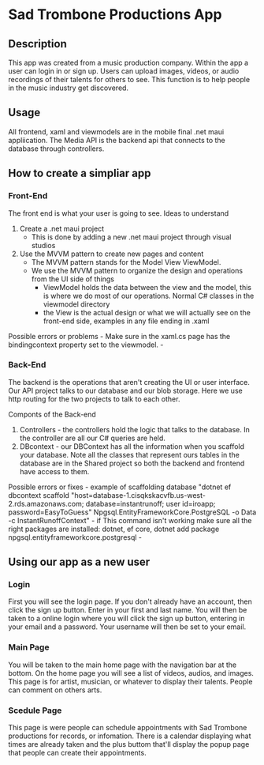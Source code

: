 ﻿# Sad Trombone Productions App

## Description

This app was created from a music production company. Within the app a user can login in or sign up. Users can upload images, videos, or audio recordings of their talents for others to see. This function is to help people in the music industry get discovered.

## Usage 

All frontend, xaml and viewmodels are in the mobile final .net maui appliication. The Media API is the backend api that connects to the database through controllers.

## How to create a simpliar app

### Front-End

The front end is what your user is going to see. Ideas to understand

1. Create a .net maui project 
	- This is done by adding a new .net maui project through visual studios
2. Use the MVVM pattern to create new pages and content
	- The MVVM pattern stands for the Model View ViewModel. 
	- We use the MVVM pattern to organize the design and operations from the UI side of things
		- ViewModel holds the data between the view and the model, this is where we do most of our operations. Normal C# classes in the viewmodel directory
		- the View is the actual design or what we will actually see on the front-end side, examples in any file ending in .xaml

 Possible errors or problems
	- Make sure in the xaml.cs page has the bindingcontext property set to the viewmodel. 
	- 

### Back-End

The backend is the operations that aren't creating the UI or user interface. Our API project talks to our database and our blob storage. Here we use http routing for the two projects to talk to each other. 

Componts of the Back-end

1. Controllers - the controllers hold the logic that talks to the database. In the controller are all our C# queries are held. 
2. DBcontext - our DBContext has all the information when you scaffold your database. Note all the classes that represent ours tables in the database are in the Shared project so both the backend and frontend have access to them. 

Possible errors or fixes 
	- example of scaffolding database "dotnet ef dbcontext scaffold "host=database-1.cisqkskacvfb.us-west-2.rds.amazonaws.com; database=instantrunoff; user id=iroapp; password=EasyToGuess" Npgsql.EntityFrameworkCore.PostgreSQL -o Data -c InstantRunoffContext"
	- if This command isn't working make sure all the right packages are installed: dotnet, ef core, dotnet add package npgsql.entityframeworkcore.postgresql
	- 

## Using our app as a new user
### Login
First you will see the login page. If you don't already have an account, then click the sign up button. Enter in your first and last name. You will then be taken to a online login where you will click the sign up button, entering in your email and a password. Your username will then be set to your email. 

### Main Page 
You will be taken to the main home page with the navigation bar at the bottom. On the home page you will see a list of videos, audios, and images. This page is for artist, musician, or whatever to display their talents. People can comment on others arts.

### Scedule Page
This page is were people can schedule appointments with Sad Trombone productions for records, or infomation. There is a calendar displaying what times are already taken and the plus buttom that'll display the popup page that people can create their appointments. 











